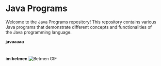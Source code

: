 # Java Programs

Welcome to the Java Programs repository! This repository contains various Java programs that demonstrate different concepts and functionalities of the Java programming language.

**javaaaaa**
#
**im betmen**
![Betmen GIF](https://media1.tenor.com/m/oFsEtUUE0_MAAAAC/cat-cute-cat.gif)